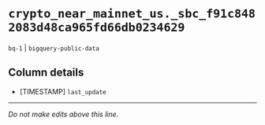 # `crypto_near_mainnet_us._sbc_f91c8482083d48ca965fd66db0234629`
`bq-1` | `bigquery-public-data`

## Column details
* [TIMESTAMP] `last_update`

-------------------------------------------------------------------------------
*Do not make edits above this line.*
